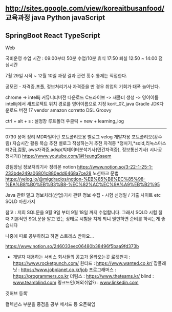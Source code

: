 http://sites.google.com/view/koreaitbusanfood/
교육과정
java
Python
javaScript
-------------------
SpringBoot
React
TypeScript
--------------------
Web


국비운영
수업 시간 : 09:00부터 50분 수업/10분 휴식 17:50 퇴실 12:50 ~ 14:00 점심시간

7월 29일 시작 ~ 12월 10일 과정
결과 관련 횟수 통제는 직접한다.

공모전 - 자격증,포폴, 정보처리기사 자격증을 딴 경우 취업의 기회가 대폭 늘어난다.

chrome -> intellij 커뮤니티버전 다운로드
C드라이브 -> 새폴더 생성 -> 영어이름
intellij에서 새프로젝트 위치 경로를 영어이름으로 지정
korit_07_java
Gradle
JDK다운로드 버전 17
vendor amazon corretto
DSL Groovy

ctrl + alt + s : 설정창
루트폴더 우클릭 + new +
learning_log

-------------------------------------------------------------------
0730
용어 정리
MD파일이란 포트폴리오용
벨로그 velog 개발자용 포트폴리오(강수림)
자습시간 활용 복습 추천
벨로그 작성하는거 추천
자격증
*정처기,*sqld,리눅스마스터2급,컴활, aws자격증,adsp(빅데이터분석기사(민간자격증), 정보통신기사)
시나공 정처기()
https://www.youtube.com/@HeungSsaem

강팀장님 정보처리기사 정리본 notion
https://www.notion.so/3-22-1-25-1-233bde249a06801c880edd6468a7ce28
노션마크 문법
https://velog.io/@migdracios/notion-%EB%85%B8%EC%85%98-%EA%B8%B0%EB%B3%B8-%EC%82%AC%EC%9A%A9%EB%B2%95

Java 관련 말고 정보처리(산업)기사 관련 정보 수집 - 시험 신청일 / 기출 사이트 etc
SQLD 마찬가지

참고 :
저희 SQL문을 9월 9일 부터 9월 18일 까지 수업합니다.
그래서 SQLD 시험 칠 때 기본적인 SQL문을 알고 있는 상태로 시험을 치게 되니
웬만하면 준비를 하시는게 좋습니다

나중에 따로 공부하려고 하면 스트레스 받아요...

https://www.notion.so/246033eec06480b38496f5baa9fd373b

- 개발자 채용하는 서비스 회사들의 공고가 올라오는곳
로켓펀치 : https://www.rocketpunch.com/
원티드 : https://www.wanted.co.kr/
잡플래닛 : https://www.jobplanet.co.kr/job
프로그래머스 : https://programmers.co.kr
더팀스 : https://www.theteams.kr/
blind : www.teamblind.com
링크드인(해외취업?) : www.linkedin.com

깃허브 등록'

컬렉션스 부분을 중점을 공부
메서드 등 오픈북임
